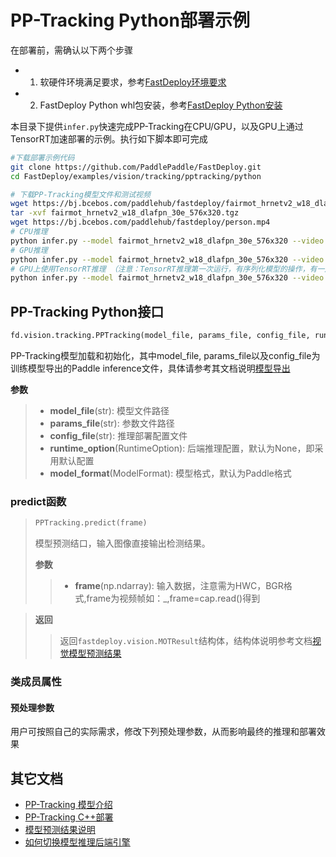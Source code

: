# PP-Tracking Python部署示例

在部署前，需确认以下两个步骤

- 1. 软硬件环境满足要求，参考[FastDeploy环境要求](../../../../../docs/cn/build_and_install/download_prebuilt_libraries.md)  
- 2. FastDeploy Python whl包安装，参考[FastDeploy Python安装](../../../../../docs/cn/build_and_install/download_prebuilt_libraries.md)

本目录下提供`infer.py`快速完成PP-Tracking在CPU/GPU，以及GPU上通过TensorRT加速部署的示例。执行如下脚本即可完成

```bash
#下载部署示例代码
git clone https://github.com/PaddlePaddle/FastDeploy.git
cd FastDeploy/examples/vision/tracking/pptracking/python

# 下载PP-Tracking模型文件和测试视频
wget https://bj.bcebos.com/paddlehub/fastdeploy/fairmot_hrnetv2_w18_dlafpn_30e_576x320.tgz
tar -xvf fairmot_hrnetv2_w18_dlafpn_30e_576x320.tgz
wget https://bj.bcebos.com/paddlehub/fastdeploy/person.mp4
# CPU推理
python infer.py --model fairmot_hrnetv2_w18_dlafpn_30e_576x320 --video person.mp4 --device cpu
# GPU推理
python infer.py --model fairmot_hrnetv2_w18_dlafpn_30e_576x320 --video person.mp4  --device gpu
# GPU上使用TensorRT推理 （注意：TensorRT推理第一次运行，有序列化模型的操作，有一定耗时，需要耐心等待）
python infer.py --model fairmot_hrnetv2_w18_dlafpn_30e_576x320 --video person.mp4  --device gpu --use_trt True
```

## PP-Tracking Python接口

```python
fd.vision.tracking.PPTracking(model_file, params_file, config_file, runtime_option=None, model_format=ModelFormat.PADDLE)
```

PP-Tracking模型加载和初始化，其中model_file, params_file以及config_file为训练模型导出的Paddle inference文件，具体请参考其文档说明[模型导出](https://github.com/PaddlePaddle/PaddleDetection/blob/release/2.5/deploy/pptracking/cpp/README.md)

**参数**

> * **model_file**(str): 模型文件路径
> * **params_file**(str): 参数文件路径
> * **config_file**(str): 推理部署配置文件
> * **runtime_option**(RuntimeOption): 后端推理配置，默认为None，即采用默认配置
> * **model_format**(ModelFormat): 模型格式，默认为Paddle格式

### predict函数

> ```python
> PPTracking.predict(frame)
> ```
>
> 模型预测结口，输入图像直接输出检测结果。
>
> **参数**
>
> > * **frame**(np.ndarray): 输入数据，注意需为HWC，BGR格式,frame为视频帧如：_,frame=cap.read()得到

> **返回**
>
> > 返回`fastdeploy.vision.MOTResult`结构体，结构体说明参考文档[视觉模型预测结果](../../../../../docs/api/vision_results/)

### 类成员属性
#### 预处理参数
用户可按照自己的实际需求，修改下列预处理参数，从而影响最终的推理和部署效果



## 其它文档

- [PP-Tracking 模型介绍](..)
- [PP-Tracking C++部署](../cpp)
- [模型预测结果说明](../../../../../docs/api/vision_results/)
- [如何切换模型推理后端引擎](../../../../../docs/cn/faq/how_to_change_backend.md)
